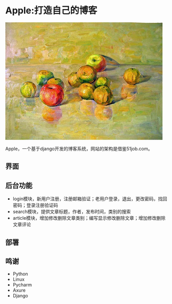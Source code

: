# Apple:打造自己的博客
![](https://github.com/mm530/apple/raw/master/logo.jpg)

Apple，一个基于django开发的博客系统，网站的架构是借鉴51job.com。

## 界面

## 后台功能
* login模块，新用户注册，注册邮箱验证；老用户登录，退出，更改密码，找回密码；登录注册验证码
* search模块，提供文章标题，作者，发布时间，类别的搜索
* article模块，增加修改删除文章类别；编写显示修改删除文章；增加修改删除文章评论

## 部署

## 鸣谢
* Python
* Linux
* Pycharm
* Axure
* Django